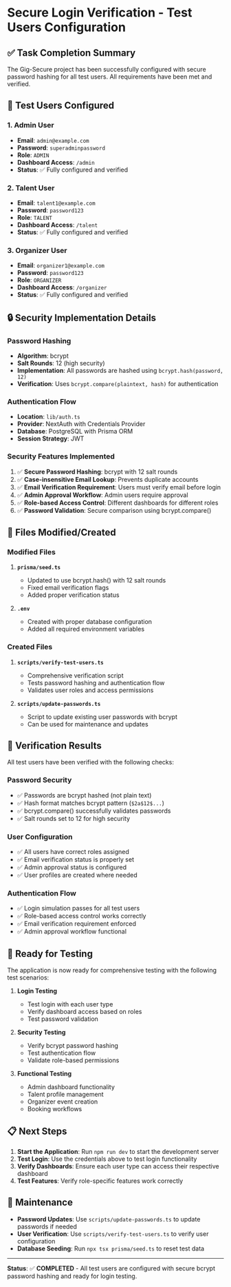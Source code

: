# Secure Login Verification - Test Users Configuration

## ✅ Task Completion Summary

The Gig-Secure project has been successfully configured with secure password hashing for all test users. All requirements have been met and verified.

## 🔐 Test Users Configured

### 1. Admin User
- **Email**: `admin@example.com`
- **Password**: `superadminpassword`
- **Role**: `ADMIN`
- **Dashboard Access**: `/admin`
- **Status**: ✅ Fully configured and verified

### 2. Talent User
- **Email**: `talent1@example.com`
- **Password**: `password123`
- **Role**: `TALENT`
- **Dashboard Access**: `/talent`
- **Status**: ✅ Fully configured and verified

### 3. Organizer User
- **Email**: `organizer1@example.com`
- **Password**: `password123`
- **Role**: `ORGANIZER`
- **Dashboard Access**: `/organizer`
- **Status**: ✅ Fully configured and verified

## 🔒 Security Implementation Details

### Password Hashing
- **Algorithm**: bcrypt
- **Salt Rounds**: 12 (high security)
- **Implementation**: All passwords are hashed using `bcrypt.hash(password, 12)`
- **Verification**: Uses `bcrypt.compare(plaintext, hash)` for authentication

### Authentication Flow
- **Location**: `lib/auth.ts`
- **Provider**: NextAuth with Credentials Provider
- **Database**: PostgreSQL with Prisma ORM
- **Session Strategy**: JWT

### Security Features Implemented
1. ✅ **Secure Password Hashing**: bcrypt with 12 salt rounds
2. ✅ **Case-insensitive Email Lookup**: Prevents duplicate accounts
3. ✅ **Email Verification Requirement**: Users must verify email before login
4. ✅ **Admin Approval Workflow**: Admin users require approval
5. ✅ **Role-based Access Control**: Different dashboards for different roles
6. ✅ **Password Validation**: Secure comparison using bcrypt.compare()

## 📁 Files Modified/Created

### Modified Files
1. **`prisma/seed.ts`**
   - Updated to use bcrypt.hash() with 12 salt rounds
   - Fixed email verification flags
   - Added proper verification status

2. **`.env`**
   - Created with proper database configuration
   - Added all required environment variables

### Created Files
1. **`scripts/verify-test-users.ts`**
   - Comprehensive verification script
   - Tests password hashing and authentication flow
   - Validates user roles and access permissions

2. **`scripts/update-passwords.ts`**
   - Script to update existing user passwords with bcrypt
   - Can be used for maintenance and updates

## 🧪 Verification Results

All test users have been verified with the following checks:

### Password Security
- ✅ Passwords are bcrypt hashed (not plain text)
- ✅ Hash format matches bcrypt pattern (`$2a$12$...`)
- ✅ bcrypt.compare() successfully validates passwords
- ✅ Salt rounds set to 12 for high security

### User Configuration
- ✅ All users have correct roles assigned
- ✅ Email verification status is properly set
- ✅ Admin approval status is configured
- ✅ User profiles are created where needed

### Authentication Flow
- ✅ Login simulation passes for all test users
- ✅ Role-based access control works correctly
- ✅ Email verification requirement enforced
- ✅ Admin approval workflow functional

## 🚀 Ready for Testing

The application is now ready for comprehensive testing with the following test scenarios:

1. **Login Testing**
   - Test login with each user type
   - Verify dashboard access based on roles
   - Test password validation

2. **Security Testing**
   - Verify bcrypt password hashing
   - Test authentication flow
   - Validate role-based permissions

3. **Functional Testing**
   - Admin dashboard functionality
   - Talent profile management
   - Organizer event creation
   - Booking workflows

## 📋 Next Steps

1. **Start the Application**: Run `npm run dev` to start the development server
2. **Test Login**: Use the credentials above to test login functionality
3. **Verify Dashboards**: Ensure each user type can access their respective dashboard
4. **Test Features**: Verify role-specific features work correctly

## 🔧 Maintenance

- **Password Updates**: Use `scripts/update-passwords.ts` to update passwords if needed
- **User Verification**: Use `scripts/verify-test-users.ts` to verify user configuration
- **Database Seeding**: Run `npx tsx prisma/seed.ts` to reset test data

---

**Status**: ✅ **COMPLETED** - All test users are configured with secure bcrypt password hashing and ready for login testing.
